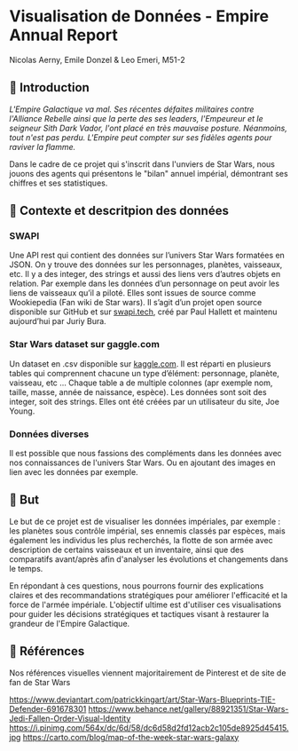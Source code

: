 # Visualisation de Données - Empire Annual Report
Nicolas Aerny, Emile Donzel & Leo Emeri, M51-2
## 💭  Introduction

*L'Empire Galactique va mal. Ses récentes défaites militaires contre l'Alliance Rebelle ainsi que la perte des ses leaders, l'Empeureur et le seigneur Sith Dark Vador, l'ont placé en très mauvaise posture. Néanmoins, tout n'est pas perdu. L'Empire peut compter sur ses fidèles agents pour raviver la flamme.*

Dans le cadre de ce projet qui s'inscrit dans l'unviers de Star Wars, nous jouons des agents qui présentons le "bilan" annuel impérial, démontrant ses chiffres et ses statistiques.

## 💾  Contexte et descritpion des données
### SWAPI
Une API rest qui contient des données sur l’univers Star Wars formatées en JSON. On y trouve des données sur les personnages, planètes, vaisseaux, etc. Il y a des integer, des strings et aussi des liens vers d’autres objets en relation. Par exemple dans les données d’un personnage on peut avoir les liens de vaisseaux qu’il a piloté.
 Elles sont issues de source comme Wookiepedia (Fan wiki de Star wars). Il s’agit d’un projet open source disponible sur GitHub et sur [swapi.tech](https://swapi.tech/), créé par Paul Hallett et maintenu aujourd’hui par Juriy Bura.

### Star Wars dataset sur gaggle.com
Un dataset en .csv disponible sur [kaggle.com](https://www.kaggle.com/datasets/jsphyg/star-wars). Il est réparti en plusieurs tables qui comprennent chacune un type d’élément: personnage, planète, vaisseau, etc … Chaque table a de multiple colonnes (apr exemple nom, taille, masse, année de naissance, espèce). Les données sont soit des integer, soit des strings.
Elles ont été créées par un utilisateur du site, Joe Young.

### Données diverses
Il est possible que nous fassions des compléments dans les données avec nos connaissances de l'univers Star Wars. Ou en ajoutant des images en lien avec les données par exemple.
## 🎯  But

Le but de ce projet est de visualiser les données impériales, par exemple : les planètes sous contrôle impérial, ses ennemis classés par espèces, mais également les individus les plus recherchés, la flotte de son armée avec description de certains vaisseaux et un inventaire, ainsi que des comparatifs avant/après afin d'analyser les évolutions et changements dans le temps.

En répondant à ces questions, nous pourrons fournir des explications claires et des recommandations stratégiques pour améliorer l'efficacité et la force de l'armée impériale. L'objectif ultime est d'utiliser ces visualisations pour guider les décisions stratégiques et tactiques visant à restaurer la grandeur de l'Empire Galactique.
## 🌌  Références

Nos références visuelles viennent majoritairement de Pinterest et de site de fan de Star Wars

https://www.deviantart.com/patrickkingart/art/Star-Wars-Blueprints-TIE-Defender-691678301
https://www.behance.net/gallery/88921351/Star-Wars-Jedi-Fallen-Order-Visual-Identity
https://i.pinimg.com/564x/dc/6d/58/dc6d58d2fd12acb2c105de8925d45415.jpg 
https://carto.com/blog/map-of-the-week-star-wars-galaxy

